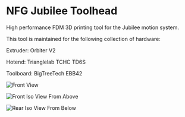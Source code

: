 # NFG Jubilee Toolhead
High performance FDM 3D printing tool for the Jubilee motion system. 


This tool is maintained for the following collection of hardware:

Extruder: Orbiter V2

Hotend: Trianglelab TCHC TD6S

Toolboard: BigTreeTech EBB42

![Front View](https://github.com/ngolshan/NFG-Jubilee-Toolhead/assets/87925089/e6b737ce-c005-4f84-a15a-7ebb2df408e7)

![Front Iso View From Above](https://github.com/ngolshan/NFG-Jubilee-Toolhead/assets/87925089/67ab34ea-bd53-4099-b98d-41926b30dc3e)

![Rear Iso View From Below](https://github.com/ngolshan/NFG-Jubilee-Toolhead/assets/87925089/c540fe1c-7aea-4769-b529-940e191cc554)
